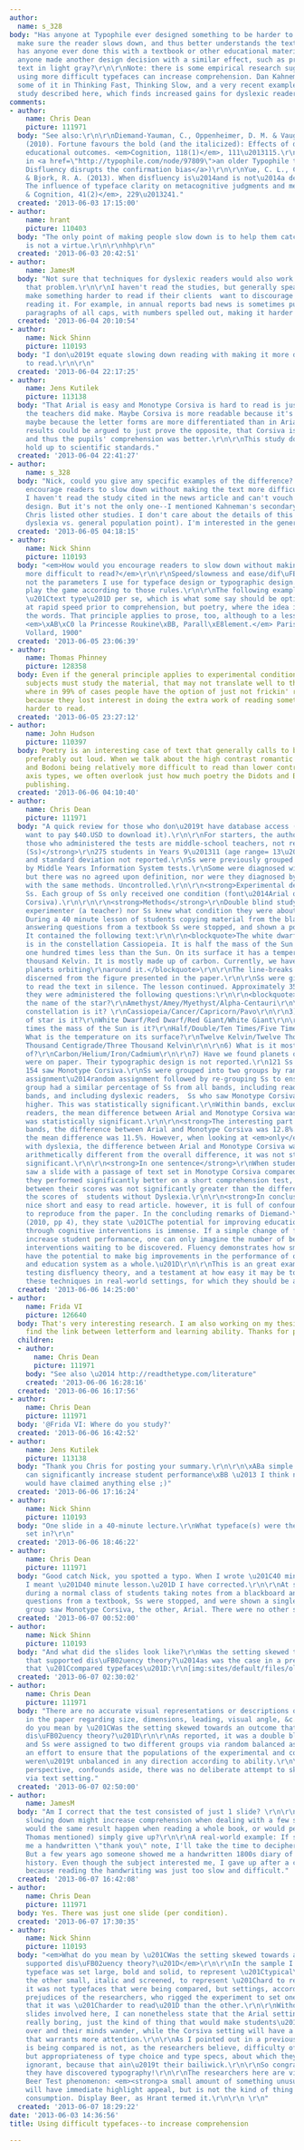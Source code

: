 ```yaml
---
author:
  name: s_328
body: "Has anyone at Typophile ever designed something to be harder to read on purpose--to
  make sure the reader slows down, and thus better understands the text? In particular,
  has anyone ever done this with a textbook or other educational materials? Or has
  anyone made another design decision with a similar effect, such as printing the
  text in light gray?\r\n\r\nNote: there is some empirical research suggesting that
  using more difficult typefaces can increase comprehension. Dan Kahneman discusses
  some of it in Thinking Fast, Thinking Slow, and a very recent example is the new
  study described here, which finds increased gains for dyslexic readers:\r\n\r\nhttp://www.telegraph.co.uk/education/educationnews/10089102/Hard-to-read-fonts-can-boost-pupil-results-by-up-to-a-fifth.html"
comments:
- author:
    name: Chris Dean
    picture: 111971
  body: "See also:\r\n\r\nDiemand-Yauman, C., Oppenheimer, D. M. & Vaughan, E. B.
    (2010). Fortune favours the bold (and the italicized): Effects of disfluency on
    educational outcomes. <em>Cognition, 118(1)</em>, 111\u2013115.\r\n\r\n(discussed
    in <a href=\"http://typophile.com/node/97809\">an older Typophile thread  \u2014
    Disfluency disrupts the confirmation bias</a>)\r\n\r\nYue, C. L., Castel, A. A.
    & Bjork, R. A. (2013). When disfluency is\u2014and is not\u2014a desirable difficulty:
    The influence of typeface clarity on metacognitive judgments and memory. <em>Memory
    & Cognition, 41(2)</em>, 229\u2013241."
  created: '2013-06-03 17:15:00'
- author:
    name: hrant
    picture: 110403
  body: "The only point of making people slow down is to help them catch typos. Sloth
    is not a virtue.\r\n\r\nhhp\r\n"
  created: '2013-06-03 20:42:51'
- author:
    name: JamesM
  body: "Not sure that techniques for dyslexic readers would also work for folks without
    that problem.\r\n\r\nI haven't read the studies, but generally speaking designers
    make something harder to read if their clients  want to discourage folks from
    reading it. For example, in annual reports bad news is sometimes put in dense
    paragraphs of all caps, with numbers spelled out, making it harder to read."
  created: '2013-06-04 20:10:54'
- author:
    name: Nick Shinn
    picture: 110193
  body: "I don\u2019t equate slowing down reading with making it more dif\uFB01cult
    to read.\r\n\r\n"
  created: '2013-06-04 22:17:25'
- author:
    name: Jens Kutilek
    picture: 113138
  body: "That Arial is easy and Monotype Corsiva is hard to read is just an assumption
    the teachers did make. Maybe Corsiva is more readable because it's an italic,
    maybe because the letter forms are more differentiated than in Arial. The same
    results could be argued to just prove the opposite, that Corsiva is more readable
    and thus the pupils' comprehension was better.\r\n\r\nThis study doesn't really
    hold up to scientific standards."
  created: '2013-06-04 22:41:27'
- author:
    name: s_328
  body: "Nick, could you give any specific examples of the difference? How would you
    encourage readers to slow down without making the text more difficult to read?\r\n\r\nJens,
    I haven't read the study cited in the news article and can't vouch for its research
    design. But it's not the only one--I mentioned Kahneman's secondary work, and
    Chris listed other studies. I don't care about the details of this study (or the
    dyslexia vs. general population point). I'm interested in the general principle."
  created: '2013-06-05 04:18:15'
- author:
    name: Nick Shinn
    picture: 110193
  body: "<em>How would you encourage readers to slow down without making the text
    more difficult to read?</em>\r\n\r\nSpeed/slowness and ease/dif\uFB01culty are
    not the parameters I use for typeface design or typographic design. I prefer not
    play the game according to those rules.\r\n\r\nThe following example isn\u2019t
    \u201Ctext type\u201D per se, which is what some say should be optimally decoded
    at rapid speed prior to comprehension, but poetry, where the idea is to savour
    the words. That principle applies to prose, too, although to a lesser extent.\r\n\r\n\r\n[img:sites/default/files/old-images/Poem4_4132.png]\r\nVerlaine:
    <em>\xAB\xC0 la Princesse Roukine\xBB, Parall\xE8lement.</em> Paris, Ambroise
    Vollard, 1900"
  created: '2013-06-05 23:06:39'
- author:
    name: Thomas Phinney
    picture: 128358
  body: Even if the general principle applies to experimental conditions where the
    subjects must study the material, that may not translate well to the real world,
    where in 99% of cases people have the option of just not frickin' reading it,
    because they lost interest in doing the extra work of reading something that was
    harder to read.
  created: '2013-06-05 23:27:12'
- author:
    name: John Hudson
    picture: 110397
  body: Poetry is an interesting case of text that generally calls to be read slowly,
    preferably out loud. When we talk about the high contrast romantic types of Didot
    and Bodoni being relatively more difficult to read than lower contrast, oblique
    axis types, we often overlook just how much poetry the Didots and Bodoni were
    publishing.
  created: '2013-06-06 04:10:40'
- author:
    name: Chris Dean
    picture: 111971
  body: "A quick review for those who don\u2019t have database access (or don\u2019t
    want to pay $40.USD to download it).\r\n\r\nFor starters, the authour\u2019s and
    those who administered the tests are middle-school teachers, not research scientists.\r\n\r\n<strong>Subjects
    (Ss)</strong>\r\n275 students in Years 9\u201311 (age range= 13\u201316 years).\r\nMean
    and standard deviation not reported.\r\nSs were previously grouped into four \u201Cbands\u201D
    by Middle Years Information System tests.\r\nSome were diagnosed with Dyslexya,
    but there was no agreed upon definition, nor were they diagnosed by the same person
    with the same methods. Uncontrolled.\r\n\r\n<strong>Experimental design</strong>\r\nBetween
    Ss. Each group of Ss only received one condition (font\u2014Arial or Monotype
    Corsiva).\r\n\r\n\r\n<strong>Methods</strong>\r\nDouble blind study. Neither the
    experimenter (a teacher) nor Ss knew what condition they were about to administer/receive.
    During a 40 minute lesson of students copying material from the blackboard and
    answering questions from a textbook Ss were stopped, and shown a powerpoint slide.
    It contained the following text:\r\n\r\n<blockquote>The white dwarf star Amethyst
    is in the constellation Cassiopeia. It is half the mass of the Sun but has a diameter
    one hundred times less than the Sun. On its surface it has a temperature of twelve
    thousand Kelvin. It is mostly made up of carbon. Currently, we have found three
    planets orbiting\r\naround it.</blockquote>\r\n\r\nThe line-breaks can not be
    discerned from the figure presented in the paper.\r\n\r\nSs were given 90 seconds
    to read the text in silence. The lesson continued. Approximately 35 minutes later,
    they were administered the following questions:\r\n\r\n<blockquote>1) What is
    the name of the star?\r\nAmethyst/Amey/Myethyst/Alpha-Centauri\r\n\r\n2) In which
    constellation is it? \r\nCassiopeia/Cancer/Capricorn/Pavo\r\n\r\n3) What type
    of star is it?\r\nWhite Dwarf/Red Dwarf/Red Giant/White Giant\r\n\r\n4) How many
    times the mass of the Sun is it?\r\nHalf/Double/Ten Times/Five Times\r\n\r\n5)
    What is the temperature on its surface?\r\nTwelve Kelvin/Twelve Thousand Kelvin/Twelve
    Thousand Centigrade/Three Thousand Kelvin\r\n\r\n6) What is it mostly made up
    of?\r\nCarbon/Helium/Iron/Cadmium\r\n\r\n7) Have we found planets orbiting it?\r\nYes/No</blockquote>\r\n\r\nThey
    were on paper. Their typographic design is not reported.\r\n121 Ss saw Arial,
    154 saw Monotype Corsiva.\r\nSs were grouped into two groups by random balanced
    assignment\u2014random assignment followed by re-grouping Ss to ensure that each
    group had a similar percentage of Ss from all bands, including readers with Dyslexia.\r\n\r\n<strong>Results</strong>\r\nAcross
    bands, and including dyslexic readers,  Ss who saw Monotype Corsiva scored 12.8%
    higher. This was statistically significant.\r\nWithin bands, excluding dyslexic
    readers, the mean difference between Arial and Monotype Corsiva was 11.5%. This
    was statistically significant.\r\n\r\n<strong>The interesting part of the results</strong>\r\nAcross
    bands, the difference between Arial and Monotype Corsiva was 12.8%. Within bands,
    the mean difference was 11.5%. However, when looking at <em>only</em> readers
    with dyslexia, the difference between Arial and Monotype Corsiva was 19%. While
    arithmetically different from the overall difference, it was not statiscically
    significant.\r\n\r\n<strong>In one sentence</strong>\r\nWhen students with Dyslexia
    saw a slide with a passage of text set in Monotype Corsiva compared to Arial ,
    they performed significantly better on a short comprehension test, but the <em>difference</em>
    between their scores was not significantly greater than the difference between
    the scores of  students without Dyslexia.\r\n\r\n<strong>In conclusion</strong>\r\nA
    nice short and easy to read article. however, it is full of confounds and impossible
    to reproduce from the paper. In the concluding remarks of Diemand-Yauman et al.
    (2010, pp 4), they state \u201CThe potential for improving educational practices
    through cognitive interventions is immense. If a simple change of font can significantly
    increase student performance, one can only imagine the number of beneficial cognitive
    interventions waiting to be discovered. Fluency demonstrates how small interventions
    have the potential to make big improvements in the performance of our students
    and education system as a whole.\u201D\r\n\r\nThis is an great example of non-scientists
    testing disfluency theory, and a testament at how easy it may be to implement
    these techniques in real-world settings, for which they should be applauded."
  created: '2013-06-06 14:25:00'
- author:
    name: Frida VI
    picture: 126640
  body: That's very interesting research. I am also working on my thesis, trying to
    find the link between letterform and learning ability. Thanks for posting!
  children:
  - author:
      name: Chris Dean
      picture: 111971
    body: "See also \u2014 http://readthetype.com/literature"
    created: '2013-06-06 16:28:16'
  created: '2013-06-06 16:17:56'
- author:
    name: Chris Dean
    picture: 111971
  body: '@Frida VI: Where do you study?'
  created: '2013-06-06 16:42:52'
- author:
    name: Jens Kutilek
    picture: 113138
  body: "Thank you Chris for posting your summary.\r\n\r\n\xABa simple change of font
    can significantly increase student performance\xBB \u2013 I think no typographer
    would have claimed anything else ;)"
  created: '2013-06-06 17:16:24'
- author:
    name: Nick Shinn
    picture: 110193
  body: "One slide in a 40-minute lecture.\r\nWhat typeface(s) were the other slides
    set in?\r\n"
  created: '2013-06-06 18:46:22'
- author:
    name: Chris Dean
    picture: 111971
  body: "Good catch Nick, you spotted a typo. When I wrote \u201C40 minute lecture,\u201D
    I meant \u201D40 minute lesson.\u201D I have corrected.\r\n\r\nAt some point,
    during a normal class of students taking notes from a blackboard and answering
    questions from a textbook, Ss were stopped, and were shown a single slide. One
    group saw Monotype Corsiva, the other, Arial. There were no other slides."
  created: '2013-06-07 00:52:00'
- author:
    name: Nick Shinn
    picture: 110193
  body: "And what did the slides look like?\r\nWas the setting skewed towards an outcome
    that supported dis\uFB02uency theory?\u2014as was the case in a previous experimented
    that \u201Ccompared typefaces\u201D:\r\n[img:sites/default/files/old-images/sample_font_6300.png]\r\n"
  created: '2013-06-07 02:30:02'
- author:
    name: Chris Dean
    picture: 111971
  body: "There are no accurate visual representations or descriptions of the slides
    in the paper regarding size, dimensions, leading, visual angle, &c.\r\n\r\nWhat
    do you mean by \u201CWas the setting skewed towards an outcome that supported
    dis\uFB02uency theory?\u201D\r\n\r\nAs reported, it was a double blind study,
    and Ss were assigned to two different groups via random balanced assignment in
    an effort to ensure that the populations of the experimental and control groups
    weren\u2019t unbalanced in any direction according to ability.\r\n\r\nFrom my
    perspective, confounds aside, there was no deliberate attempt to skew the results
    via text setting."
  created: '2013-06-07 02:50:00'
- author:
    name: JamesM
  body: "Am I correct that the test consisted of just 1 slide? \r\n\r\nI can see how
    slowing down might increase comprehension when dealing with a few sentences. But
    would the same result happen when reading a whole book, or would people (like
    Thomas mentioned) simply give up?\r\n\r\nA real-world example: If someone sends
    me a handwritten \"thank you\" note, I'll take the time to decipher the writing.
    But a few years ago someone showed me a handwritten 1800s diary of our church
    history. Even though the subject interested me, I gave up after a couple of pages
    because reading the handwriting was just too slow and difficult."
  created: '2013-06-07 16:42:08'
- author:
    name: Chris Dean
    picture: 111971
  body: Yes. There was just one slide (per condition).
  created: '2013-06-07 17:30:35'
- author:
    name: Nick Shinn
    picture: 110193
  body: "<em>What do you mean by \u201CWas the setting skewed towards an outcome that
    supported dis\uFB02uency theory?\u201D</em>\r\n\r\nIn the sample I posted, one
    typeface was set large, bold and solid, to represent \u201Ctypical\u201D, and
    the other small, italic and screened, to represent \u201Chard to read\u201D. So,
    it was not typefaces that were being compared, but settings, according to the
    prejudices of the researchers, who rigged the experiment to set one typeface so
    that it was \u201Charder to read\u201D than the other.\r\n\r\nWithout seeing the
    slides involved here, I can nonetheless state that the Arial setting will look
    really boring, just the kind of thing that would make students\u2019 eyes glaze
    over and their minds wander, while the Corsiva setting will have a degree of novelty
    that warrants more attention.\r\n\r\nAs I pointed out in a previous thread, what
    is being compared is not, as the researchers believe, difficulty of typeface,
    but appropriateness of type choice and type specs, about which they are somewhat
    ignorant, because that ain\u2019t their bailiwick.\r\n\r\nSo congratulations,
    they have discovered typography!\r\n\r\nThe researchers here are victims of the
    Beer Test phenomenon: <em><strong>a small amount of something unusual</strong></em>
    will have immediate highlight appeal, but is not the kind of thing for prolonged
    consumption. Display Beer, as Hrant termed it.\r\n\r\n \r\n"
  created: '2013-06-07 18:29:22'
date: '2013-06-03 14:36:56'
title: Using difficult typefaces--to increase comprehension

---
```

